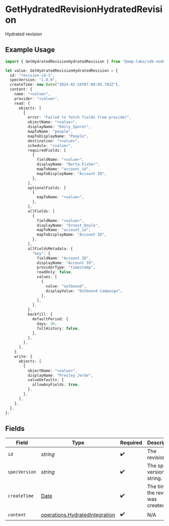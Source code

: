# GetHydratedRevisionHydratedRevision

Hydrated revision

## Example Usage

```typescript
import { GetHydratedRevisionHydratedRevision } from "@amp-labs/sdk-node-platform/models/operations";

let value: GetHydratedRevisionHydratedRevision = {
  id: "revision-id-1",
  specVersion: "1.0.0",
  createTime: new Date("2024-02-24T07:08:05.783Z"),
  content: {
    name: "<value>",
    provider: "<value>",
    read: {
      objects: [
        {
          error: "Failed to fetch fields from provider",
          objectName: "<value>",
          displayName: "Emily_Sporer",
          mapToName: "people",
          mapToDisplayName: "People",
          destination: "<value>",
          schedule: "<value>",
          requiredFields: [
            {
              fieldName: "<value>",
              displayName: "Berta.Fisher",
              mapToName: "account_id",
              mapToDisplayName: "Account ID",
            },
          ],
          optionalFields: [
            {
              mapToName: "<value>",
            },
          ],
          allFields: [
            {
              fieldName: "<value>",
              displayName: "Ernest_Doyle",
              mapToName: "account_id",
              mapToDisplayName: "Account ID",
            },
          ],
          allFieldsMetadata: {
            "key": {
              fieldName: "Account ID",
              displayName: "Account ID",
              providerType: "timestamp",
              readOnly: false,
              values: [
                {
                  value: "outbound",
                  displayValue: "Outbound Campaign",
                },
              ],
            },
          },
          backfill: {
            defaultPeriod: {
              days: 30,
              fullHistory: false,
            },
          },
        },
      ],
    },
    write: {
      objects: [
        {
          objectName: "<value>",
          displayName: "Presley_Jerde",
          valueDefaults: {
            allowAnyFields: true,
          },
        },
      ],
    },
  },
};
```

## Fields

| Field                                                                                         | Type                                                                                          | Required                                                                                      | Description                                                                                   | Example                                                                                       |
| --------------------------------------------------------------------------------------------- | --------------------------------------------------------------------------------------------- | --------------------------------------------------------------------------------------------- | --------------------------------------------------------------------------------------------- | --------------------------------------------------------------------------------------------- |
| `id`                                                                                          | *string*                                                                                      | :heavy_check_mark:                                                                            | The revision ID.                                                                              | revision-id-1                                                                                 |
| `specVersion`                                                                                 | *string*                                                                                      | :heavy_check_mark:                                                                            | The spec version string.                                                                      | 1.0.0                                                                                         |
| `createTime`                                                                                  | [Date](https://developer.mozilla.org/en-US/docs/Web/JavaScript/Reference/Global_Objects/Date) | :heavy_check_mark:                                                                            | The time the revision was created.                                                            |                                                                                               |
| `content`                                                                                     | [operations.HydratedIntegration](../../models/operations/hydratedintegration.md)              | :heavy_check_mark:                                                                            | N/A                                                                                           |                                                                                               |